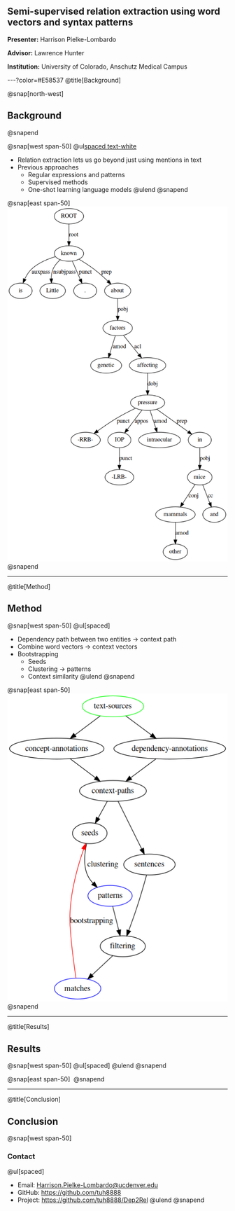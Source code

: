 ## Semi-supervised relation extraction using word vectors and syntax patterns

**Presenter:** Harrison Pielke-Lombardo

**Advisor:** Lawrence Hunter

**Institution:** University of Colorado, Anschutz Medical Campus

---?color=#E58537
@title[Background]

@snap[north-west]
## Background
@snapend

@snap[west span-50]
@ul[spaced text-white](false)
- Relation extraction lets us go beyond just using mentions in text
- Previous approaches
  - Regular expressions and patterns
  - Supervised methods
  - One-shot learning language models
@ulend
@snapend

@snap[east span-50]
![](https://github.com/tuh8888/Dep2Rel/blob/master/resources/dep_example.png)
@snapend

---
@title[Method]
## Method

@snap[west span-50]
@ul[spaced]
- Dependency path between two entities -> context path
- Combine word vectors -> context vectors
- Bootstrapping
  - Seeds
  - Clustering -> patterns
  - Context similarity
@ulend
@snapend

@snap[east span-50]
![](https://github.com/tuh8888/Dep2Rel/blob/master/resources/algorithm.png)
@snapend

---
@title[Results]
## Results

@snap[west span-50]
@ul[spaced]
@ulend
@snapend

@snap[east span-50]
![]()
@snapend

---
@title[Conclusion]
## Conclusion

@snap[west span-50]
### Contact
@ul[spaced]
- Email: Harrison.Pielke-Lombardo@ucdenver.edu
- GitHub: https://github.com/tuh8888
- Project: https://github.com/tuh8888/Dep2Rel
@ulend
@snapend